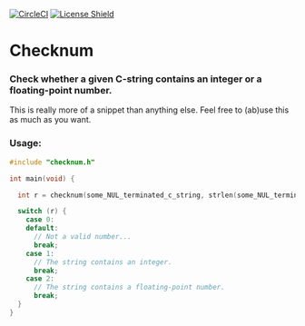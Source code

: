 [![CircleCI](https://circleci.com/gh/GlitchedPolygons/checknum/tree/master.svg?style=shield)](https://circleci.com/gh/GlitchedPolygons/checknum/tree/master)
[![License Shield](https://img.shields.io/badge/license-Apache--2.0-brightgreen)](https://github.com/GlitchedPolygons/l8w8jwt/blob/master/LICENSE)

# Checknum
### Check whether a given C-string contains an integer or a floating-point number.

This is really more of a snippet than anything else. Feel free to (ab)use this as much as you want.

### Usage:

```C
#include "checknum.h"

int main(void) {

  int r = checknum(some_NUL_terminated_c_string, strlen(some_NUL_terminated_c_string));

  switch (r) {
    case 0:
    default:
      // Not a valid number...
      break;
    case 1:
      // The string contains an integer.
      break;
    case 2:
      // The string contains a floating-point number.
      break;
  }
}
```
